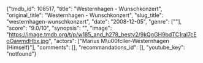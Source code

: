 {"tmdb_id": 108517, "title": "Westernhagen - Wunschkonzert", "original_title": "Westernhagen - Wunschkonzert", "slug_title": "westernhagen-wunschkonzert", "date": "2008-12-05", "genre": [""], "score": "9.0/10", "synopsis": "", "image": "https://image.tmdb.org/t/p/w185_and_h278_bestv2/9kQgGH9bdTC1ral7cEoOawmdHbx.jpg", "actors": ["Marius M\u00fcller-Westernhagen (Himself)"], "comments": [], "recommandations_id": [], "youtube_key": "notfound"}